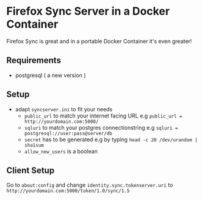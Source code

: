 # Firefox Sync Server in a Docker Container

Firefox Sync is great and in a portable Docker Container it's even greater!


## Requirements

* postgresql ( a new version )


## Setup

* adapt `syncserver.ini` to fit your needs
  * `public_url` to match your internet facing URL e.g `public_url = http://yourdomain.com:5000/`
  * `sqluri` to match your postgres connectionstring e.g `sqluri = postgresql://user:pass@server/db`
  * `secret` has to be generated e.g by typing `head -c 20 /dev/urandom | sha1sum`
  * `allow_new_users` is a boolean


## Client Setup

Go to `about:config` and change `identity.sync.tokenserver.uri` to `http://yourdomain.com:5000/token/1.0/sync/1.5`
